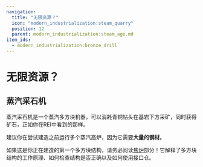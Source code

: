 ```yaml
---
navigation:
  title: "无限资源？"
  icon: "modern_industrialization:steam_quarry"
  position: 12
  parent: modern_industrialization:steam_age.md
item_ids:
  - modern_industrialization:bronze_drill
---
```


# 无限资源？

## 蒸汽采石机

<ItemImage id="modern_industrialization:steam_quarry" />

蒸汽采石机是一个蒸汽多方块机器，可以消耗青铜钻头在基岩下方采矿，同时获得矿石，正如你在REI中看到的那样。

建议你在尝试建造之前运行多个蒸汽高炉，因为它需要**大量的钢材**。

如果这是你正在建造的第一个多方块结构，请务必阅读[焦炉](coke_oven.md)部分！它解释了多方块结构的工作原理、如何检查结构是否正确以及如何使用接口仓。

<Recipe id="modern_industrialization:quarry/drill/bronze_drill_asbl" />

